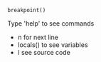 ```
breakpoint()

```

Type 'help' to see commands

- n for next line
- locals() to see variables
- l see source code
